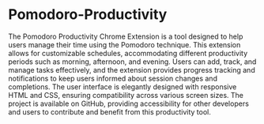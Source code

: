 # Pomodoro-Productivity
The Pomodoro Productivity Chrome Extension is a tool designed to help users manage their time using the Pomodoro technique. This extension allows for customizable schedules, accommodating different productivity periods such as morning, afternoon, and evening. Users can add, track, and manage tasks effectively, and the extension provides progress tracking and notifications to keep users informed about session changes and completions. The user interface is elegantly designed with responsive HTML and CSS, ensuring compatibility across various screen sizes. The project is available on GitHub, providing accessibility for other developers and users to contribute and benefit from this productivity tool.
